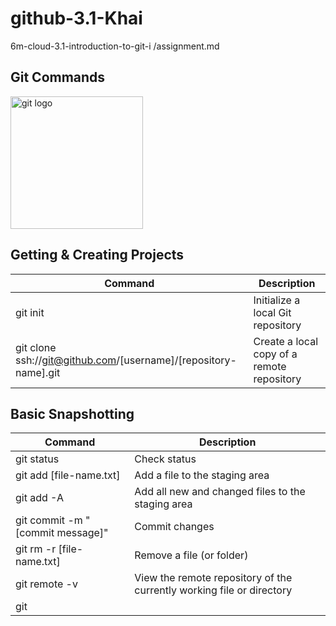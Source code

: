# github-3.1-Khai
6m-cloud-3.1-introduction-to-git-i /assignment.md

## Git Commands

<a title="Jason Long, CC BY 3.0 &lt;https://creativecommons.org/licenses/by/3.0&gt;, via Wikimedia Commons" href="https://commons.wikimedia.org/wiki/File:Git-logo.svg"><img width="212" alt="git logo" src="https://upload.wikimedia.org/wikipedia/commons/thumb/e/e0/Git-logo.svg/512px-Git-logo.svg.png?20160811101906"></a>

## Getting & Creating Projects
| Command | Description |
| ------ | ------ |
| git init | Initialize a local Git repository |
| git clone ssh://git@github.com/[username]/[repository-name].git | Create a local copy of a remote repository |

## Basic Snapshotting
| Command | Description |
| ------ | ------ |
| git status | Check status |
| git add [file-name.txt] | Add a file to the staging area |
| git add -A | Add all new and changed files to the staging area |
| git commit -m "[commit message]" | Commit changes |
| git rm -r [file-name.txt] | Remove a file (or folder) |
| git remote -v | View the remote repository of the currently working file or directory |
| git
